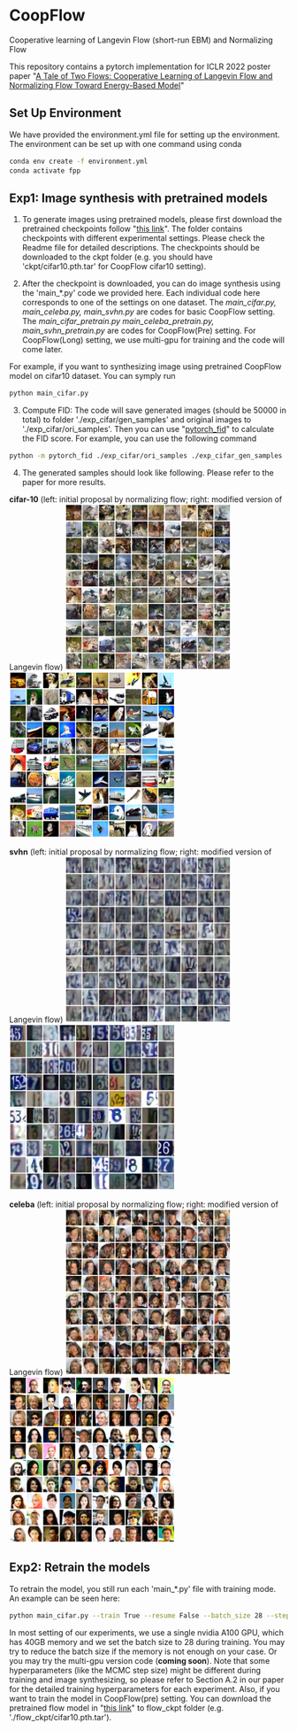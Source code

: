 # CoopFlow
Cooperative learning of Langevin Flow (short-run EBM) and Normalizing Flow

This repository contains a pytorch implementation for ICLR 2022 poster paper "[A Tale of Two Flows: Cooperative Learning of Langevin Flow and Normalizing Flow Toward Energy-Based Model](https://openreview.net/forum?id=31d5RLCUuXC&referrer=%5BAuthor%20Console%5D(%2Fgroup%3Fid%3DICLR.cc%2F2022%2FConference%2FAuthors%23your-submissions))"

## Set Up Environment
We have provided the environment.yml file for setting up the environment. The environment can be set up with one command using conda
```bash
conda env create -f environment.yml
conda activate fpp
```

## Exp1: Image synthesis with pretrained models
1. To generate images using pretrained models, please first download the pretrained checkpoints follow "[this link](https://drive.google.com/drive/folders/1NY5NA7wIguuGEnH4jo-vQ4f4fxFyC-58?usp=sharing)". The folder contains checkpoints with different experimental settings. Please check the Readme file for detailed descriptions. The checkpoints should be downloaded to the ckpt folder (e.g. you should have 'ckpt/cifar10.pth.tar' for CoopFlow cifar10 setting).

2. After the checkpoint is downloaded, you can do image synthesis using the 'main_\*.py' code we provided here. Each individual code here corresponds to one of the settings on one dataset. The *main_cifar.py, main_celeba.py, main_svhn.py* are codes for basic CoopFlow setting. The *main_cifar_pretrain.py main_celeba_pretrain.py, main_svhn_pretrain.py* are codes for CoopFlow(Pre) setting. For CoopFlow(Long) setting, we use multi-gpu for training and the code will come later.  

For example, if you want to synthesizing image using pretrained CoopFlow model on cifar10 dataset. You can symply run
```bash
python main_cifar.py
```

3. Compute FID: The code will save generated images (should be 50000 in total) to folder './exp_cifar/gen_samples' and original images to './exp_cifar/ori_samples'. Then you can use "[pytorch_fid](https://github.com/mseitzer/pytorch-fid)" to calculate the FID score. For example, you can use the following command
```bash
python -m pytorch_fid ./exp_cifar/ori_samples ./exp_cifar_gen_samples
```

4. The generated samples should look like following. Please refer to the paper for more results.

**cifar-10** (left: initial proposal by normalizing flow; right: modified version of Langevin flow) 
<img src="/images/cifar_flow.png" width="300"/> <img src="/images/Cifar10.png" width="300"/> 

**svhn** (left: initial proposal by normalizing flow; right: modified version of Langevin flow) 
<img src="/images/SVHN_flow35.png" width="300"/> <img src="/images/SVHN.png" width="300"/>

**celeba** (left: initial proposal by normalizing flow; right: modified version of Langevin flow) 
<img src="/images/Celeba_flow44.png" width="300"/> <img src="/images/Celeba32.png" width="300"/>


## Exp2: Retrain the models
To retrain the model, you still run each 'main_\*.py' file with training mode. An example can be seen here:
```bash
python main_cifar.py --train True --resume False --batch_size 28 --step_size 0.03
```
In most setting of our experiments, we use a single nvidia A100 GPU, which has 40GB memory and we set the batch size to 28 during training. You may try to reduce the batch size if the memory is not enough on your case. Or you may try the multi-gpu version code (**coming soon**).
Note that some hyperparameters (like the MCMC step size) might be different during training and image synthesizing, so please refer to Section A.2 in our paper for the detailed training hyperparameters for each experiment.
Also, if you want to train the model in CoopFlow(pre) setting. You can download the pretrained flow model in "[this link](https://drive.google.com/drive/folders/1NY5NA7wIguuGEnH4jo-vQ4f4fxFyC-58?usp=sharing)" to flow_ckpt folder (e.g. './flow_ckpt/cifar10.pth.tar').
